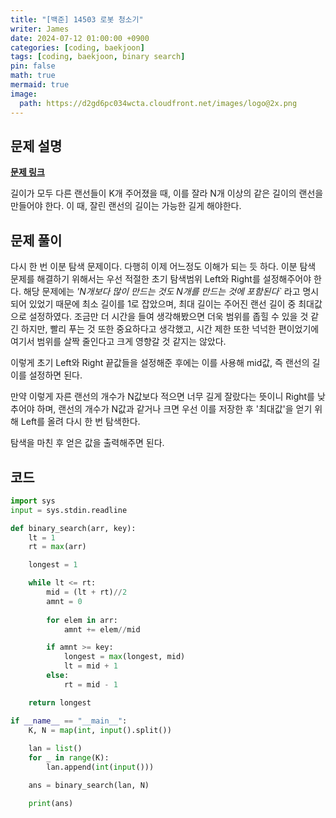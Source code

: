 ```yaml
---
title: "[백준] 14503 로봇 청소기"
writer: James
date: 2024-07-12 01:00:00 +0900
categories: [coding, baekjoon]
tags: [coding, baekjoon, binary search]
pin: false
math: true
mermaid: true
image:
  path: https://d2gd6pc034wcta.cloudfront.net/images/logo@2x.png
---
```


## 문제 설명

<b>[문제 링크](https://www.acmicpc.net/problem/1654)</b>   

길이가 모두 다른 랜선들이 K개 주어졌을 때, 이를 잘라 N개 이상의 같은 길이의 랜선을 만들어야 한다. 이 때, 잘린 랜선의 길이는 가능한 길게 해야한다.   

## 문제 풀이

다시 한 번 이분 탐색 문제이다. 다행히 이제 어느정도 이해가 되는 듯 하다. 이분 탐색 문제를 해결하기 위해서는 우선 적절한 초기 탐색범위 Left와 Right를 설정해주어야 한다. 해당 문제에는 *'N개보다 많이 만드는 것도 N개를 만드는 것에 포함된다`* 라고 명시되어 있었기 때문에 최소 길이를 1로 잡았으며, 최대 길이는 주어진 랜선 길이 중 최대값으로 설정하였다. 조금만 더 시간을 들여 생각해봤으면 더욱 범위를 좁힐 수 있을 것 같긴 하지만, 빨리 푸는 것 또한 중요하다고 생각했고, 시간 제한 또한 넉넉한 편이었기에 여기서 범위를 살짝 줄인다고 크게 영향갈 것 같지는 않았다.  

이렇게 초기 Left와 Right 끝값들을 설정해준 후에는 이를 사용해 mid값, 즉 랜선의 길이를 설정하면 된다.  

만약 이렇게 자른 랜선의 개수가 N값보다 적으면 너무 길게 잘랐다는 뜻이니 Right를 낮추어야 하며, 랜선의 개수가 N값과 같거나 크면 우선 이를 저장한 후 '최대값'을 얻기 위해 Left를 올려 다시 한 번 탐색한다.  

탐색을 마친 후 얻은 값을 출력해주면 된다.  

## 코드

```python
import sys
input = sys.stdin.readline

def binary_search(arr, key):
    lt = 1
    rt = max(arr)

    longest = 1

    while lt <= rt:
        mid = (lt + rt)//2
        amnt = 0
        
        for elem in arr:
            amnt += elem//mid

        if amnt >= key:
            longest = max(longest, mid)
            lt = mid + 1
        else:
            rt = mid - 1

    return longest

if __name__ == "__main__":
    K, N = map(int, input().split())
    
    lan = list()
    for _ in range(K):
        lan.append(int(input()))

    ans = binary_search(lan, N)

    print(ans)
```